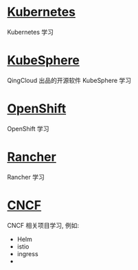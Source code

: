# [Kubernetes](kubernetes/index.md)
Kubernetes 学习

# [KubeSphere](kubesphere/index.md)
QingCloud 出品的开源软件 KubeSphere 学习

# [OpenShift](openshift/index.md)
OpenShift 学习

# [Rancher](rancher/index.md)
Rancher 学习

# [CNCF](cncf/index.md)
CNCF 相关项目学习, 例如:  

- Helm
- istio
- ingress
- 

